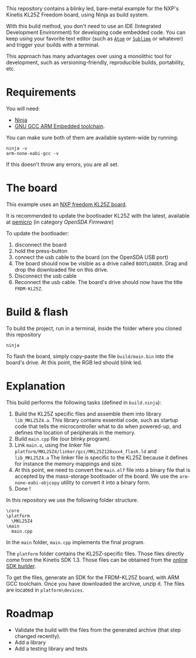 This repository contains a blinky led, bare-metal example for
the NXP's Kinetis KL25Z Freedom board, using Ninja as build system.

With this build method, you don't need to use an IDE (Integrated Development
Environment) for developing code embedded code. You can keep using your favorite
text editor (such as [`Atom`](https://atom.io/) or [`Sublime`](https://www.sublimetext.com/)
 or whatever) and trigger your builds with a terminal.

This approach has many advantages over using a monolithic tool for development,
such as versioning-friendly, reproducible builds, portability, etc.

# Requirements

You will need:
* [Ninja](https://ninja-build.org/)
* [GNU GCC ARM Embedded toolchain](https://launchpad.net/gcc-arm-embedded).

You can make sure both of them are available system-wide by running:

```
ninja -v
arm-none-eabi-gcc -v
```

If this doesn't throw any errors, you are all set.

# The board

This example uses an [NXP freedom KL25Z board](http://www.nxp.com/products/software-and-tools/hardware-development-tools/freedom-development-boards/freedom-development-platform-for-kinetis-kl14-kl15-kl24-kl25-mcus:FRDM-KL25Z).

It is recommended to update the bootloader KL25Z with the latest, available at
[pemicro](http://www.pemicro.com/opensda/) (in category *OpenSDA Firmware*)

To update the bootloader:

1. disconnect the board
2. hold the press-button
3. connect the usb cable to the board (on the OpenSDA USB port)
4. The board should now be visible as a drive called `BOOTLOADER`. Drag and drop the downloaded file on this drive.
5. Disconnect the usb cable
6. Reconnect the usb cable. The board's drive should now have the title `FRDM-KL25Z`.

# Build & flash

To build the project, run in a terminal, inside the folder where you cloned this
repository

```
ninja
```

To flash the board, simply copy-paste the file `build/main.bin` into the board's drive.
At this point, the RGB led should blink led.

# Explanation

This build performs the following tasks (defined in `build.ninja`):

1. Build the KL25Z specific files and assemble them into library `lib_MKL25Z4.a`.
This library contains essential code, such as startup code that tells the
microcontroller what to do when powered-up, and defines the location of
peripherals in the memory.
2. Build `main.cpp` file (our blinky program).
3. Link `main.o`, using the linker file `platform/MKL25Z4/linker/gcc/MKL25Z128xxx4_flash.ld` and `lib_MKL25Z4.a`
The linker file is specific to the KL25Z because it defines for instance
the memory mappings and size.
4. At this point, we need to convert the `main.elf` file into a binary file that
is accepted by the mass-storage bootloader of the board.
We use the `arm-none-eabi-objcopy` utility to convert it into a binary form.
5. Done !

In this repository we use the following folder structure.

```
\core
\platform
  \MKL25Z4
\main
  main.cpp
```
In the `main` folder, `main.cpp` implements the final program.

The `platform` folder contains the KL25Z-specific files. Those files directly
come from the Kinetis SDK 1.3. Those files can be obtained from the [online SDK builder](https://kex.nxp.com/en/welcome).

To get the files, generate an SDK for the FRDM-KL25Z board, with ARM GCC toolchain.
Once you have downloaded the archive, unzip it. The files are located in
`platform\devices`.

# Roadmap

* Validate the build with the files from the generated archive (that step changed recently).
* Add a library
* Add a testing library and tests
